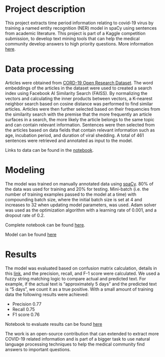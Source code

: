 # Project description

This project extracts time period information relating to covid-19 virus by training a named entity recognition (NER) model in spaCy using sentences from academic literature. This project is part of a Kaggle competition submission, to develop text mining tools that can help the medical community develop answers to high priority questions. More information [here](https://www.kaggle.com/crispyc/coronawhy-task-ties-patient-descriptions).

# Data processing

Articles were obtained from [CORD-19 Open Research Dataset](https://www.kaggle.com/allen-institute-for-ai/CORD-19-research-challenge). The word embeddings of the articles in the dataset were used to created a search index using Facebook AI Similarity Search (FAISS). By normalizing the vectors and calculating the inner products between vectors, a K-nearest neighbor search based on cosine distance was performed to find similar articles. Articles were then further selected based on their frequencies from the similarity search with the premise that the more frequently an article surfaces in a search, the more likely the article belongs to the same topic and can contain relevant information. Sentences were then selected from the articles based on data fields that contain relevant information such as age, incubation period, and duration of viral shedding. A total of 461 sentences were retrieved and annotated as input to the model.

Links to data can be found in the [notebook](https://github.com/tjeng/NamedEntityRecognition/blob/master/Time_Period_NER.ipynb).

# Modeling

The model was trained on manually annotated data using [spaCy](https://spacy.io/usage/training#ner). 80% of the data was used for training and 20% for testing. Mini-batch (i.e. the number of training examples passed to the model at a time) with compounding batch size, where the initial batch size is set at 4 and increases to 32 when updating model parameters, was used. Adam solver was used as the optimization algorithm with a learning rate of 0.001, and a dropout rate of 0.2.

Complete notebook can be found [here](https://github.com/tjeng/NamedEntityRecognition/blob/master/Time_Period_NER.ipynb).

Model can be found [here](https://github.com/tjeng/NamedEntityRecognition/tree/master/model)

# Results

The model was evaluated based on confusion matrix calculation, details in this [link](https://towardsdatascience.com/entity-level-evaluation-for-ner-task-c21fb3a8edf), and the precision, recall, and F-1 score were calculated. We used a fuzzy string matching logic to compare actual and predicted text. For example, if the actual text is “approximately 5 days” and the predicted text is “5 days”, we count it as a true positive. With a small amount of training data the following results were achieved:

- Precision 0.77
- Recall 0.75
- F1 score 0.76

Notebook to evaluate results can be found [here](https://github.com/tjeng/NamedEntityRecognition/blob/master/notebooks/Evaluate_NER.ipynb)

The work is an open-source contribution that can extended to extract more COVID-19 related information and is part of a bigger task to use natural language processing techniques to help the medical community find answers to important questions. 
